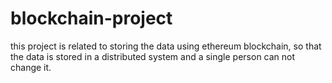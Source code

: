 # blockchain-project
this project is related to storing the data using ethereum blockchain, so that the data is stored in a distributed system and a single person can not change it.

